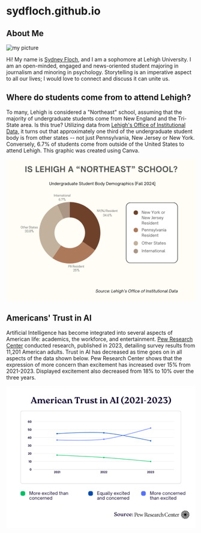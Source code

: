 # sydfloch.github.io

## About Me

![my picture](https://github.com/sydfloch/sydfloch.github.io/blob/main/MUGS_09012024_14.jpg?raw=true)

Hi! My name is [Sydney Floch](www.linkedin.com/in/sydney-floch-153947291), and I am a sophomore at Lehigh University. I am an open-minded, engaged and news-oriented student majoring in journalism and minoring in psychology. Storytelling is an imperative aspect to all our lives; I would love to connect and discuss it can unite us.

## Where do students come from to attend Lehigh? 

To many, Lehigh is considered a "Northeast" school, assuming that the majority of undergraduate students come from New England and the Tri-State area. Is this true? Utilizing data from [Lehigh's Office of Institutional Data,](https://data.lehigh.edu/sites/data.lehigh.edu/files/LUprofile_2024.pdf) it turns out that approximately one third of the undergraduate student body is from other states -- not just Pennsylvania, New Jersey or New York. Conversely, 6.7% of students come from outside of the United States to attend Lehigh. This graphic was created using Canva.
  
![infographic](https://github.com/sydfloch/sydfloch.github.io/blob/main/Lehigh%20Student%20Demographics%20Fall24.png?raw=true)

## Americans' Trust in AI

Artificial Intelligence has become integrated into several aspects of American life: academics, the workforce, and entertainment. [Pew Research Center](https://www.pewresearch.org/short-reads/2023/11/21/what-the-data-says-about-americans-views-of-artificial-intelligence/) conducted research, published in 2023, detailing survey results from 11,201 American adults. Trust in AI has decreased as time goes on in all aspects of the data shown below. Pew Research Center shows that the expression of more concern than excitement has increased over 15% from 2021-2023. Displayed excitement also decreased from 18% to 10% over the three years. 

 ![bar graph](https://github.com/sydfloch/sydfloch.github.io/blob/main/American%20Trust%20in%20AI.png?raw=true) 
